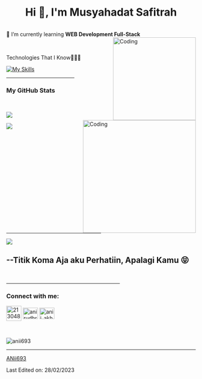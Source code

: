 <h1 align="center">Hi 👋, I'm Musyahadat Safitrah</h1>




<p align="left"> <a href="https://twitter.com/" target="blank"><img src="https://img.shields.io/twitter/follow/?logo=twitter&style=for-the-badge" alt="" /></a> </p>

🌱 I’m currently learning **WEB Development Full-Stack**
<br>
<img align="right" alt="Coding" width="220" z-index="1000" src="https://down-id.img.susercontent.com/file/id-11134207-7qukx-lj4vzz9bvg4qfd">



<br>

Technologies That I Know👨🏻‍💻

[![My Skills](https://skillicons.dev/icons?i=js,html,css,discord,py,vscode,github,figm)](https://skillicons.dev)


<hr width="36%" >

<h3>My GitHub Stats</h3>
<img align="right" alt="Coding" width="300" src="https://cdn.dribbble.com/users/1277312/screenshots/14733298/media/39b1045e593737587dd60e42c8422d1f.gif" >
<br>


![](https://github-readme-stats.vercel.app/api?username=musyaaS30&theme=tokyonight&hide_border=false&include_all_commits=true&count_private=false)<br/>

![](https://github-readme-stats.vercel.app/api/top-langs/?username=musyaaS30&theme=tokyonight&hide_border=false&include_all_commits=true&count_private=false&layout=compact)

<br>

<hr width="50%" >
<img src = "https://encrypted-tbn0.gstatic.com/images?q=tbn:ANd9GcRhhiuoSxxNE0XhitrlwbrJcuT3jkFrah-rgw&s">
<h2>--Titik Koma Aja aku Perhatiin, Apalagi Kamu 😝</h2>

<br>
<hr width="60%" >
<h3 align="left">Connect with me:</h3>
<p align="left">
<a href="https://tiktok.com/@musyimass3" target="blank"><img align="center" src="https://uxwing.com/wp-content/themes/uxwing/download/brands-and-social-media/tiktok-square-color-icon.png" alt="21304875" height="40" width="40" /></a>
<a href="https://www.facebook.com/profile.php?id=100087087560894" target="blank"><img align="center" src="https://raw.githubusercontent.com/rahuldkjain/github-profile-readme-generator/master/src/images/icons/Social/facebook.svg" alt="anirudhrai693" height="30" width="40" /></a>
<a href="https://instagram.com/musyaa_3" target="blank"><img align="center" src="https://raw.githubusercontent.com/rahuldkjain/github-profile-readme-generator/master/src/images/icons/Social/instagram.svg" alt="anii_akhil" height="30" width="40" /></a>
</p>
<br>
<p align="left"> <img src="https://komarev.com/ghpvc/?username=anii693&label=Profile%20views&color=0e75b6&style=flat" alt="anii693" /> </p>

------


[ANii693](https://github.com/ANii693)

Last Edited on: 28/02/2023
